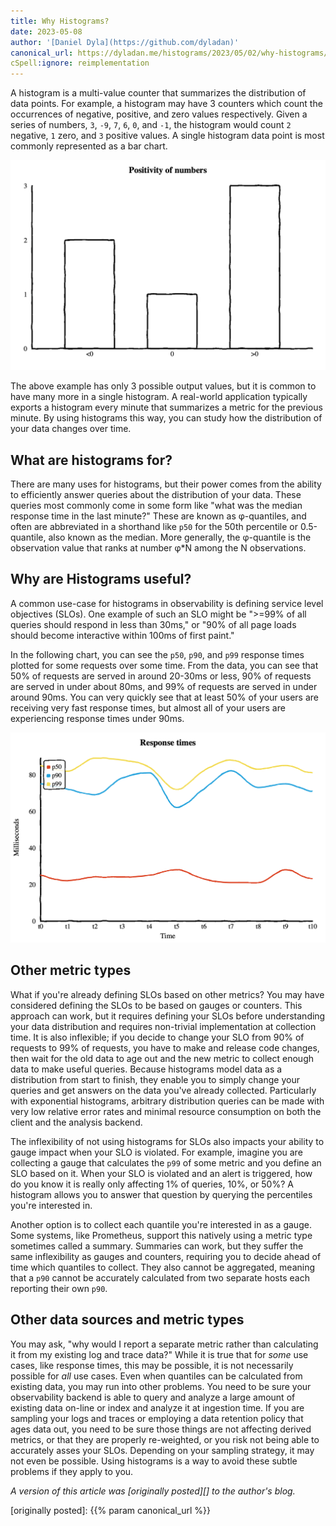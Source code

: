 ```yaml
---
title: Why Histograms?
date: 2023-05-08
author: '[Daniel Dyla](https://github.com/dyladan)'
canonical_url: https://dyladan.me/histograms/2023/05/02/why-histograms/
cSpell:ignore: reimplementation
---
```


A histogram is a multi-value counter that summarizes the distribution of data
points. For example, a histogram may have 3 counters which count the occurrences
of negative, positive, and zero values respectively. Given a series of numbers,
`3`, `-9`, `7`, `6`, `0`, and `-1`, the histogram would count `2` negative, `1`
zero, and `3` positive values. A single histogram data point is most commonly
represented as a bar chart.

![histogram point as bar chart](hist-point.png "A single histogram point plotted as a bar chart with 3 buckets titled 'Positivity of numbers'. The first bucket shows negative numbers and has a height of 2. The second bucket shows zero values and has a height of 1. The third bucket shows positive values and has a height of 3.")

The above example has only 3 possible output values, but it is common to have
many more in a single histogram. A real-world application typically exports a
histogram every minute that summarizes a metric for the previous minute. By
using histograms this way, you can study how the distribution of your data
changes over time.

## What are histograms for?

There are many uses for histograms, but their power comes from the ability to
efficiently answer queries about the distribution of your data. These queries
most commonly come in some form like "what was the median response time in the
last minute?" These are known as φ-quantiles, and often are abbreviated in a
shorthand like `p50` for the 50th percentile or 0.5-quantile, also known as the
median. More generally, the φ-quantile is the observation value that ranks at
number φ\*N among the N observations.

## Why are Histograms useful?

A common use-case for histograms in observability is defining service level
objectives (SLOs). One example of such an SLO might be ">=99% of all queries
should respond in less than 30ms," or "90% of all page loads should become
interactive within 100ms of first paint."

In the following chart, you can see the `p50`, `p90`, and `p99` response times
plotted for some requests over some time. From the data, you can see that 50% of
requests are served in around 20-30ms or less, 90% of requests are served in
under about 80ms, and 99% of requests are served in under around 90ms. You can
very quickly see that at least 50% of your users are receiving very fast
response times, but almost all of your users are experiencing response times
under 90ms.

![p99, p90, and p50 plotted as lines](hist-lines.png "p99, p90, and p50 plotted as a line chart with title 'response times.' Time is on the x-axis and response times in milliseconds on the y-axis. p99 response times are around 80 milliseconds. p90 response times are between 60 and 80 milliseconds. p50 response times are between 20 and 30 milliseconds.")

## Other metric types

What if you're already defining SLOs based on other metrics? You may have
considered defining the SLOs to be based on gauges or counters. This approach
can work, but it requires defining your SLOs before understanding your data
distribution and requires non-trivial implementation at collection time. It is
also inflexible; if you decide to change your SLO from 90% of requests to 99% of
requests, you have to make and release code changes, then wait for the old data
to age out and the new metric to collect enough data to make useful queries.
Because histograms model data as a distribution from start to finish, they
enable you to simply change your queries and get answers on the data you've
already collected. Particularly with exponential histograms, arbitrary
distribution queries can be made with very low relative error rates and minimal
resource consumption on both the client and the analysis backend.

The inflexibility of not using histograms for SLOs also impacts your ability to
gauge impact when your SLO is violated. For example, imagine you are collecting
a gauge that calculates the `p99` of some metric and you define an SLO based on
it. When your SLO is violated and an alert is triggered, how do you know it is
really only affecting 1% of queries, 10%, or 50%? A histogram allows you to
answer that question by querying the percentiles you're interested in.

Another option is to collect each quantile you're interested in as a gauge. Some
systems, like Prometheus, support this natively using a metric type sometimes
called a summary. Summaries can work, but they suffer the same inflexibility as
gauges and counters, requiring you to decide ahead of time which quantiles to
collect. They also cannot be aggregated, meaning that a `p90` cannot be
accurately calculated from two separate hosts each reporting their own `p90`.

## Other data sources and metric types

You may ask, "why would I report a separate metric rather than calculating it
from my existing log and trace data?" While it is true that for _some_ use
cases, like response times, this may be possible, it is not necessarily possible
for _all_ use cases. Even when quantiles can be calculated from existing data,
you may run into other problems. You need to be sure your observability backend
is able to query and analyze a large amount of existing data on-line or index
and analyze it at ingestion time. If you are sampling your logs and traces or
employing a data retention policy that ages data out, you need to be sure those
things are not affecting derived metrics, or that they are properly re-weighted,
or you risk not being able to accurately asses your SLOs. Depending on your
sampling strategy, it may not even be possible. Using histograms is a way to
avoid these subtle problems if they apply to you.

_A version of this article was [originally posted][] to the author's blog._

[originally posted]: {{% param canonical_url %}}
